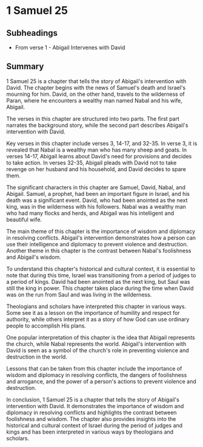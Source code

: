 # 1 Samuel 25

## Subheadings

* From verse 1 - Abigail Intervenes with David

## Summary

1 Samuel 25 is a chapter that tells the story of Abigail's intervention with David. The chapter begins with the news of Samuel's death and Israel's mourning for him. David, on the other hand, travels to the wilderness of Paran, where he encounters a wealthy man named Nabal and his wife, Abigail. 

The verses in this chapter are structured into two parts. The first part narrates the background story, while the second part describes Abigail's intervention with David. 

Key verses in this chapter include verses 3, 14-17, and 32-35. In verse 3, it is revealed that Nabal is a wealthy man who has many sheep and goats. In verses 14-17, Abigail learns about David's need for provisions and decides to take action. In verses 32-35, Abigail pleads with David not to take revenge on her husband and his household, and David decides to spare them.

The significant characters in this chapter are Samuel, David, Nabal, and Abigail. Samuel, a prophet, had been an important figure in Israel, and his death was a significant event. David, who had been anointed as the next king, was in the wilderness with his followers. Nabal was a wealthy man who had many flocks and herds, and Abigail was his intelligent and beautiful wife.

The main theme of this chapter is the importance of wisdom and diplomacy in resolving conflicts. Abigail's intervention demonstrates how a person can use their intelligence and diplomacy to prevent violence and destruction. Another theme in this chapter is the contrast between Nabal's foolishness and Abigail's wisdom. 

To understand this chapter's historical and cultural context, it is essential to note that during this time, Israel was transitioning from a period of judges to a period of kings. David had been anointed as the next king, but Saul was still the king in power. This chapter takes place during the time when David was on the run from Saul and was living in the wilderness.

Theologians and scholars have interpreted this chapter in various ways. Some see it as a lesson on the importance of humility and respect for authority, while others interpret it as a story of how God can use ordinary people to accomplish His plans. 

One popular interpretation of this chapter is the idea that Abigail represents the church, while Nabal represents the world. Abigail's intervention with David is seen as a symbol of the church's role in preventing violence and destruction in the world. 

Lessons that can be taken from this chapter include the importance of wisdom and diplomacy in resolving conflicts, the dangers of foolishness and arrogance, and the power of a person's actions to prevent violence and destruction.

In conclusion, 1 Samuel 25 is a chapter that tells the story of Abigail's intervention with David. It demonstrates the importance of wisdom and diplomacy in resolving conflicts and highlights the contrast between foolishness and wisdom. The chapter also provides insights into the historical and cultural context of Israel during the period of judges and kings and has been interpreted in various ways by theologians and scholars.